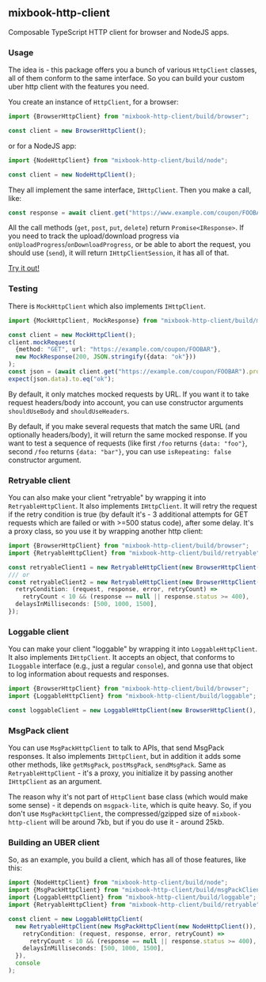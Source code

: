 ## mixbook-http-client

Composable TypeScript HTTP client for browser and NodeJS apps.

### Usage

The idea is - this package offers you a bunch of various `HttpClient` classes, all of them conform
to the same interface. So you can build your custom uber http client with the features you need.

You create an instance of `HttpClient`, for a browser:

```ts
import {BrowserHttpClient} from "mixbook-http-client/build/browser";

const client = new BrowserHttpClient();
```

or for a NodeJS app:

```ts
import {NodeHttpClient} from "mixbook-http-client/build/node";

const client = new NodeHttpClient();
```

They all implement the same interface, `IHttpClient`. Then you make a call, like:

```ts
const response = await client.get("https://www.example.com/coupon/FOOBAR");
```

All the call methods (`get`, `post`, `put`, `delete`) return `Promise<IResponse>`. If you need to
track the upload/download progress via `onUploadProgress`/`onDownloadProgress`, or be able to abort
the request, you should use (`send`), it will return `IHttpClientSession`, it has all of that.

[Try it out!](https://runkit.com/embed/h8bg6t9rrbdn)

### Testing

There is `MockHttpClient` which also implements `IHttpClient`.

```ts
import {MockHttpClient, MockResponse} from "mixbook-http-client/build/mock";

const client = new MockHttpClient();
client.mockRequest(
  {method: "GET", url: "https://example.com/coupon/FOOBAR"},
  new MockResponse(200, JSON.stringify({data: "ok"}))
);
const json = (await client.get("https://example.com/coupon/FOOBAR").promise).json;
expect(json.data).to.eq("ok");
```

By default, it only matches mocked requests by URL. If you want it to take request headers/body into account,
you can use constructor arguments `shouldUseBody` and `shouldUseHeaders`.

By default, if you make several requests that match the same URL (and optionally headers/body), it will return
the same mocked response. If you want to test a sequence of requests (like first `/foo` returns `{data: "foo"}`,
second `/foo` returns `{data: "bar"}`, you can use `isRepeating: false` constructor argument.

### Retryable client

You can also make your client "retryable" by wrapping it into `RetryableHttpClient`. It also implements
`IHttpClient`. It will retry the request if the retry condition is true (by default it's - 3 additional
attempts for GET requests which are failed or with >=500 status code), after some delay. It's a proxy
class, so you use it by wrapping another http client:

```ts
import {BrowserHttpClient} from "mixbook-http-client/build/browser";
import {RetryableHttpClient} from "mixbook-http-client/build/retryable";

const retryableClient1 = new RetryableHttpClient(new BrowserHttpClient());
/// or
const retryableClient2 = new RetryableHttpClient(new BrowserHttpClient(), {
  retryCondition: (request, response, error, retryCount) =>
    retryCount < 10 && (response == null || response.status >= 400),
  delaysInMilliseconds: [500, 1000, 1500],
});
```

### Loggable client

You can make your client "loggable" by wrapping it into `LoggableHttpClient`. It also implements
`IHttpClient`. It accepts an object, that conforms to `ILoggable` interface (e.g., just a regular
`console`), and gonna use that object to log information about requests and responses.

```ts
import {BrowserHttpClient} from "mixbook-http-client/build/browser";
import {LoggableHttpClient} from "mixbook-http-client/build/loggable";

const loggableClient = new LoggableHttpClient(new BrowserHttpClient(), console);
```

### MsgPack client

You can use `MsgPackHttpClient` to talk to APIs, that send MsgPack responses. It also implements
`IHttpClient`, but in addition it adds some other methods, like `getMsgPack`, `postMsgPack`, `sendMsgPack`.
Same as `RetryableHttpClient` - it's a proxy, you initialize it by passing another `IHttpClient` as an
argument.

The reason why it's not part of `HttpClient` base class (which would make some sense) - it depends on `msgpack-lite`,
which is quite heavy. So, if you don't use `MsgPackHttpClient`, the compressed/gzipped size of `mixbook-http-client`
will be around 7kb, but if you do use it - around 25kb.

### Building an UBER client

So, as an example, you build a client, which has all of those features, like this:

```ts
import {NodeHttpClient} from "mixbook-http-client/build/node";
import {MsgPackHttpClient} from "mixbook-http-client/build/msgPackClient";
import {LoggableHttpClient} from "mixbook-http-client/build/loggable";
import {RetryableHttpClient} from "mixbook-http-client/build/retryable";

const client = new LoggableHttpClient(
  new RetryableHttpClient(new MsgPackHttpClient(new NodeHttpClient()), {
    retryCondition: (request, response, error, retryCount) =>
      retryCount < 10 && (response == null || response.status >= 400),
    delaysInMilliseconds: [500, 1000, 1500],
  }),
  console
);
```
